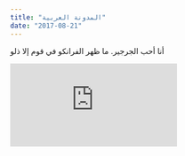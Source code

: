 ```yaml
---
title: "المدونة العربية"
date: "2017-08-21"
---
```


أنا أحب الجرجير. ما ظهر الفرانكو في قوم إلا ذلو

<iframe class="youtubeIframe" src="https://www.youtube.com/embed/4SZl1r2O_bY" frameborder="0" allowfullscreen></iframe>

